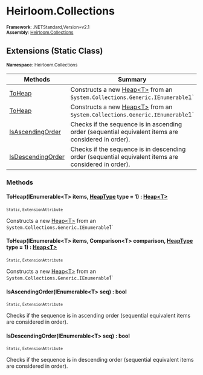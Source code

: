 # Heirloom.Collections

<small>**Framework**: .NETStandard,Version=v2.1</small>  
<small>**Assembly**: [Heirloom.Collections](../heirloom.collections/heirloom.collections.md)</small>  

## Extensions (Static Class)
<small>**Namespace**: Heirloom.Collections</sub></small>  

| Methods | Summary |
|---------|---------|
| [ToHeap<T>](#TOH59177695) | Constructs a new [Heap\<T>](heirloom.collections.heap[t].md) from an `System.Collections.Generic.IEnumerable`1` |
| [ToHeap<T>](#TOH7795B387) | Constructs a new [Heap\<T>](heirloom.collections.heap[t].md) from an `System.Collections.Generic.IEnumerable`1` |
| [IsAscendingOrder<T>](#ISA1C30EC9B) | Checks if the sequence is in ascending order (sequential equivalent items are considered in order). |
| [IsDescendingOrder<T>](#ISDD260EDD7) | Checks if the sequence is in descending order (sequential equivalent items are considered in order). |

### Methods

#### <a name="TOH59177695"></a>ToHeap<T>(IEnumerable\<T> items, [HeapType](heirloom.collections.heaptype.md) type = 1) : [Heap\<T>](heirloom.collections.heap[t].md)

<small>`Static`, `ExtensionAttribute`</small>

Constructs a new [Heap\<T>](heirloom.collections.heap[t].md) from an `System.Collections.Generic.IEnumerable`1`


#### <a name="TOH7795B387"></a>ToHeap<T>(IEnumerable\<T> items, Comparison\<T> comparison, [HeapType](heirloom.collections.heaptype.md) type = 1) : [Heap\<T>](heirloom.collections.heap[t].md)

<small>`Static`, `ExtensionAttribute`</small>

Constructs a new [Heap\<T>](heirloom.collections.heap[t].md) from an `System.Collections.Generic.IEnumerable`1`


#### <a name="ISA1C30EC9B"></a>IsAscendingOrder<T>(IEnumerable\<T> seq) : bool

<small>`Static`, `ExtensionAttribute`</small>

Checks if the sequence is in ascending order (sequential equivalent items are considered in order).


#### <a name="ISDD260EDD7"></a>IsDescendingOrder<T>(IEnumerable\<T> seq) : bool

<small>`Static`, `ExtensionAttribute`</small>

Checks if the sequence is in descending order (sequential equivalent items are considered in order).


